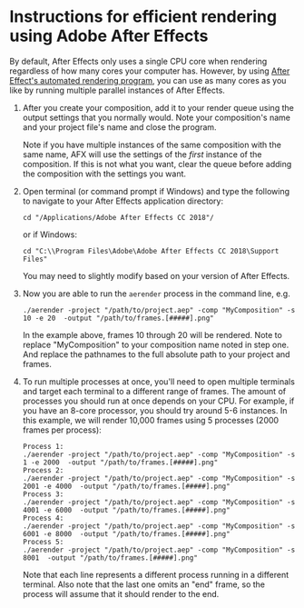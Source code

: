 # Instructions for efficient rendering using Adobe After Effects

By default, After Effects only uses a single CPU core when rendering regardless of how many cores your computer has. However, by using [After Effect's automated rendering program](https://helpx.adobe.com/after-effects/using/automated-rendering-network-rendering.html), you can use as many cores as you like by running multiple parallel instances of After Effects.

1. After you create your composition, add it to your render queue using the output settings that you normally would. Note your composition's name and your project file's name and close the program.

   Note if you have multiple instances of the same composition with the same name, AFX will use the settings of the _first_ instance of the composition.  If this is not what you want, clear the queue before adding the composition with the settings you want.

2. Open terminal (or command prompt if Windows) and type the following to navigate to your After Effects application directory:

   ```
   cd "/Applications/Adobe After Effects CC 2018"/
   ```
   
   or if Windows:
   
   ```
   cd "C:\\Program Files\Adobe\Adobe After Effects CC 2018\Support Files"
   ```
   
   You may need to slightly modify based on your version of After Effects.
   
3. Now you are able to run the `aerender` process in the command line, e.g.

   ```
   ./aerender -project "/path/to/project.aep" -comp "MyComposition" -s 10 -e 20  -output "/path/to/frames.[#####].png"
   ```
   
   In the example above, frames 10 through 20 will be rendered.  Note to replace "MyComposition" to your composition name noted in step one.  And replace the pathnames to the full absolute path to your project and frames. 
   
4. To run multiple processes at once, you'll need to open multiple terminals and target each terminal to a different range of frames. The amount of processes you should run at once depends on your CPU.  For example, if you have an 8-core processor, you should try around 5-6 instances.  In this example, we will render 10,000 frames using 5 processes (2000 frames per process):

   ```
   Process 1:
   ./aerender -project "/path/to/project.aep" -comp "MyComposition" -s 1 -e 2000  -output "/path/to/frames.[#####].png"
   Process 2:
   ./aerender -project "/path/to/project.aep" -comp "MyComposition" -s 2001 -e 4000  -output "/path/to/frames.[#####].png"
   Process 3:
   ./aerender -project "/path/to/project.aep" -comp "MyComposition" -s 4001 -e 6000  -output "/path/to/frames.[#####].png"
   Process 4:
   ./aerender -project "/path/to/project.aep" -comp "MyComposition" -s 6001 -e 8000  -output "/path/to/frames.[#####].png"
   Process 5:
   ./aerender -project "/path/to/project.aep" -comp "MyComposition" -s 8001  -output "/path/to/frames.[#####].png"
   ```
   
   Note that each line represents a different process running in a different terminal.  Also note that the last one omits an "end" frame, so the process will assume that it should render to the end.

